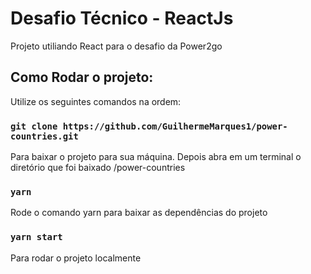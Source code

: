 # Desafio Técnico - ReactJs

Projeto utiliando React para o desafio da Power2go

## Como Rodar o projeto:

Utilize os seguintes comandos na ordem:

### `git clone https://github.com/GuilhermeMarques1/power-countries.git`

Para baixar o projeto para sua máquina. Depois abra em um terminal o diretório que foi baixado /power-countries

### `yarn`

Rode o comando yarn para baixar as dependências do projeto


### `yarn start`

Para rodar o projeto localmente



